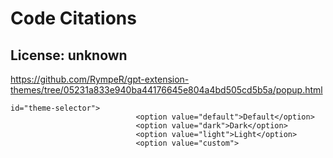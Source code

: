 # Code Citations

## License: unknown
https://github.com/RympeR/gpt-extension-themes/tree/05231a833e940ba44176645e804a4bd505cd5b5a/popup.html

```
id="theme-selector">
                            <option value="default">Default</option>
                            <option value="dark">Dark</option>
                            <option value="light">Light</option>
                            <option value="custom">
```

